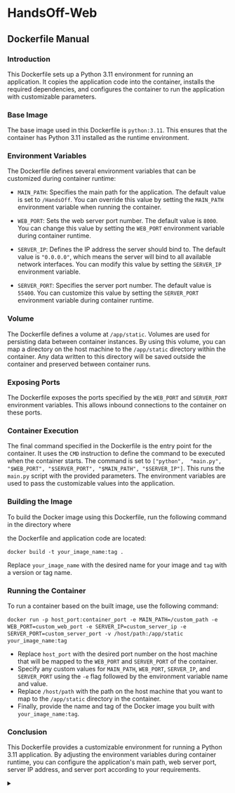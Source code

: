 # HandsOff-Web

## Dockerfile Manual

### Introduction
This Dockerfile sets up a Python 3.11 environment for running an application. It copies the application code into the container, installs the required dependencies, and configures the container to run the application      with customizable parameters.

### Base Image
The base image used in this Dockerfile is `python:3.11`. This ensures that the container has Python 3.11 installed as the runtime environment.

### Environment Variables
The Dockerfile defines several environment variables that can be customized during container runtime:

- `MAIN_PATH`: Specifies the main path for the application. The default value is set to `/HandsOff`. You can override this value by setting the `MAIN_PATH` environment variable when running the container.

- `WEB_PORT`: Sets the web server port number. The default value is `8000`. You can change this value by setting the `WEB_PORT` environment variable during container runtime.

- `SERVER_IP`: Defines the IP address the server should bind to. The default value is `"0.0.0.0"`, which means the server will bind to all available network interfaces. You can modify this value by setting the 
`SERVER_IP` environment variable.

- `SERVER_PORT`: Specifies the server port number. The default value is `55400`. You can customize this value by setting the `SERVER_PORT` environment variable during container runtime.

### Volume
The Dockerfile defines a volume at `/app/static`. Volumes are used for persisting data between container instances. By using this volume, you can map a directory on the host machine to the `/app/static` directory 
within the container. Any data written to this directory will be saved outside the container and preserved between container runs.

### Exposing Ports
The Dockerfile exposes the ports specified by the `WEB_PORT` and `SERVER_PORT` environment variables. This allows inbound connections to the container on these ports.

### Container Execution
The final command specified in the Dockerfile is the entry point for the container. It uses the `CMD` instruction to define the command to be executed when the container starts. The command is set to `["python", 
"main.py", "$WEB_PORT", "$SERVER_PORT", "$MAIN_PATH", "$SERVER_IP"]`. This runs the `main.py` script with the provided parameters. The environment variables are used to pass the customizable values into the 
application.

### Building the Image
To build the Docker image using this Dockerfile, run the following command in the directory where

 the Dockerfile and application code are located:
```
docker build -t your_image_name:tag .
```
Replace `your_image_name` with the desired name for your image and `tag` with a version or tag name.

### Running the Container
To run a container based on the built image, use the following command:
```
docker run -p host_port:container_port -e MAIN_PATH=/custom_path -e WEB_PORT=custom_web_port -e SERVER_IP=custom_server_ip -e SERVER_PORT=custom_server_port -v /host/path:/app/static your_image_name:tag
```
- Replace `host_port` with the desired port number on the host machine that will be mapped to the `WEB_PORT` and `SERVER_PORT` of the container.
- Specify any custom values for `MAIN_PATH`, `WEB_PORT`, `SERVER_IP`, and `SERVER_PORT` using the `-e` flag followed by the environment variable name and value.
- Replace `/host/path` with the path on the host machine that you want to map to the `/app/static` directory in the container.
- Finally, provide the name and tag of the Docker image you built with `your_image_name:tag`.

### Conclusion
This Dockerfile provides a customizable environment for running a Python 3.11 application. By adjusting the environment variables during container runtime, you can configure the application's main path, web server       port, server IP address, and server port according to your requirements.


<details>
  <summary></summary>

  ![https://github.com/GShwartz/HandsOff-WEB/blob/main/src/02-connected_stations.JPG](https://github.com/GShwartz/HandsOff-WEB/blob/main/src/02-connected_stations.JPG) <br />

</details>
